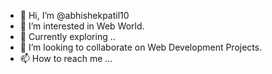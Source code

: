 - 👋 Hi, I’m @abhishekpatil10
- 👀 I’m interested in Web World.
- 🌱 Currently exploring ..
- 💞️ I’m looking to collaborate on Web Development Projects.
- 📫 How to reach me ...

<!---
abhishekpatil10/abhishekpatil10 is a ✨ special ✨ repository because its `README.md` (this file) appears on your GitHub profile.
You can click the Preview link to take a look at your changes.
--->
